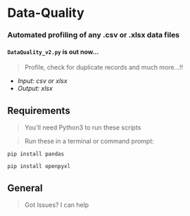 # Data-Quality
### Automated profiling of any .csv or .xlsx data files

#### `DataQuality_v2.py` is out now...
> Profile, check for duplicate records and much more...!!
  *  *Input: csv or xlsx*
  *  *Output: xlsx*

## Requirements
> You'll need Python3 to run these scripts

> Run these in a terminal or command prompt:

`pip install pandas`

`pip install openpyxl`

## General
> Got Issues? I can help
